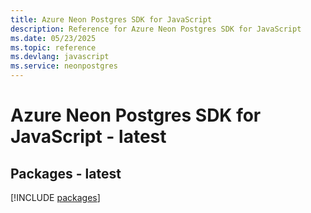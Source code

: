 ```yaml
---
title: Azure Neon Postgres SDK for JavaScript
description: Reference for Azure Neon Postgres SDK for JavaScript
ms.date: 05/23/2025
ms.topic: reference
ms.devlang: javascript
ms.service: neonpostgres
---
```

# Azure Neon Postgres SDK for JavaScript - latest
## Packages - latest
[!INCLUDE [packages](neon-postgres-index.md)]